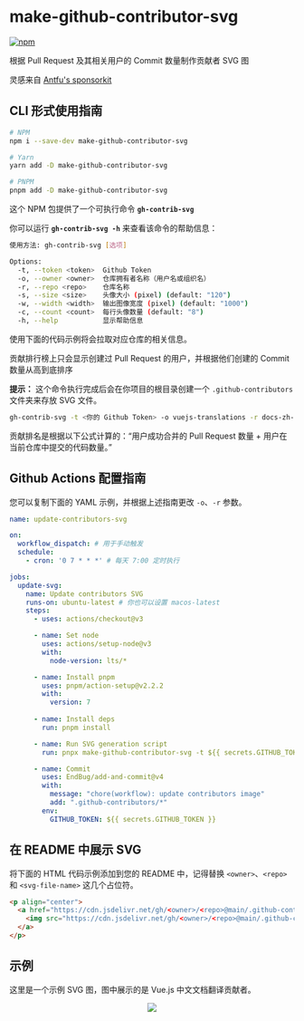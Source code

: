 # make-github-contributor-svg

[![npm](https://img.shields.io/npm/v/make-github-contributor-svg.svg)](https://npmjs.com/package/make-github-contributor-svg)

根据 Pull Request 及其相关用户的 Commit 数量制作贡献者 SVG 图

灵感来自 [Antfu's sponsorkit](https://github.com/antfu/sponsorkit)

## CLI 形式使用指南

```bash
# NPM
npm i --save-dev make-github-contributor-svg

# Yarn
yarn add -D make-github-contributor-svg

# PNPM
pnpm add -D make-github-contributor-svg
```

这个 NPM 包提供了一个可执行命令 **`gh-contrib-svg`**

你可以运行 **`gh-contrib-svg -h`** 来查看该命令的帮助信息：

```bash
使用方法: gh-contrib-svg [选项]

Options:
  -t, --token <token>  Github Token
  -o, --owner <owner>  仓库拥有者名称（用户名或组织名）
  -r, --repo <repo>    仓库名称
  -s, --size <size>    头像大小 (pixel) (default: "120")
  -w, --width <width>  输出图像宽度 (pixel) (default: "1000")
  -c, --count <count>  每行头像数量 (default: "8")
  -h, --help           显示帮助信息
```

使用下面的代码示例将会拉取对应仓库的相关信息。

贡献排行榜上只会显示创建过 Pull Request 的用户，并根据他们创建的 Commit 数量从高到底排序

**提示：** 这个命令执行完成后会在你项目的根目录创建一个 `.github-contributors` 文件夹来存放 SVG 文件。

```bash
gh-contrib-svg -t <你的 Github Token> -o vuejs-translations -r docs-zh-cn
```

贡献排名是根据以下公式计算的：“用户成功合并的 Pull Request 数量 + 用户在当前仓库中提交的代码数量。”

## Github Actions 配置指南

您可以复制下面的 YAML 示例，并根据上述指南更改 `-o`、`-r` 参数。

```yaml
name: update-contributors-svg

on:
  workflow_dispatch: # 用于手动触发
  schedule:
    - cron: '0 7 * * *' # 每天 7:00 定时执行

jobs:
  update-svg:
    name: Update contributors SVG
    runs-on: ubuntu-latest # 你也可以设置 macos-latest
    steps:
      - uses: actions/checkout@v3

      - name: Set node
        uses: actions/setup-node@v3
        with:
          node-version: lts/*

      - name: Install pnpm
        uses: pnpm/action-setup@v2.2.2
        with:
          version: 7
      
      - name: Install deps
        run: pnpm install

      - name: Run SVG generation script
        run: pnpx make-github-contributor-svg -t ${{ secrets.GITHUB_TOKEN }} -o vuejs-translations -r docs-zh-cn

      - name: Commit
        uses: EndBug/add-and-commit@v4
        with:
          message: "chore(workflow): update contributors image"
          add: ".github-contributors/*"
        env:
          GITHUB_TOKEN: ${{ secrets.GITHUB_TOKEN }}
```

## 在 README 中展示 SVG

将下面的 HTML 代码示例添加到您的 README 中，记得替换 `<owner>`、`<repo>` 和 `<svg-file-name>` 这几个占位符。

```markdown
<p align="center">
  <a href="https://cdn.jsdelivr.net/gh/<owner>/<repo>@main/.github-contributors/<svg-file-name>.svg">
    <img src="https://cdn.jsdelivr.net/gh/<owner>/<repo>@main/.github-contributors/<svg-file-name>.svg" />
  </a>
</p>
```

## 示例

这里是一个示例 SVG 图，图中展示的是 Vue.js 中文文档翻译贡献者。

<p align="center">
  <a href="https://cdn.jsdelivr.net/gh/ShenQingchuan/github-contributor-svg-generator@main/.github-contributors/vuejs-translations_docs-zh-cn.svg">
    <img src="https://cdn.jsdelivr.net/gh/ShenQingchuan/github-contributor-svg-generator@main/.github-contributors/vuejs-translations_docs-zh-cn.svg" />
  </a>
</p>
